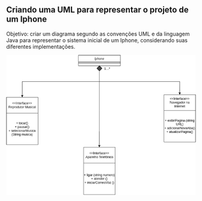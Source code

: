 ## Criando uma UML para representar o projeto de um Iphone

Objetivo: criar um diagrama segundo as convenções UML e da linguagem Java para representar o sistema inicial de um Iphone, considerando suas diferentes implementações.

![Diagrama usando as convenções UML](./img/imagem-colada.png)